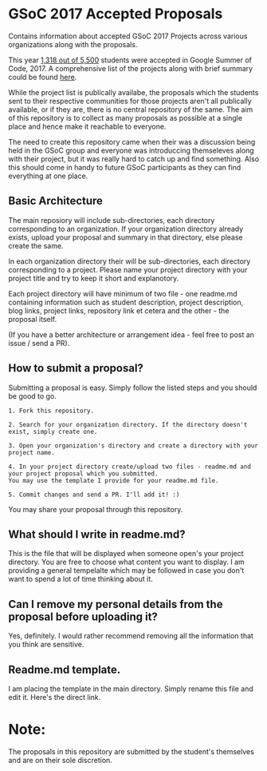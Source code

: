 # GSoC 2017 Accepted Proposals

Contains information about accepted GSoC 2017 Projects across various organizations along with the proposals.

This year [1,318 out of 5,500](https://opensource.googleblog.com/2017/05/students-start-your-engineerings.html "Stats from Google open-source blog.") students were accepted in Google Summer of Code, 2017. A comprehensive list of the projects along with brief summary could be found [here](https://summerofcode.withgoogle.com/projects/ "Projects accepted into GSoC 2017.").

While the project list is publically availabe, the proposals which the students sent to their respective communities for those projects aren't all publically available, or if they are, there is no central repository of the same. The aim of this repository is to collect as many proposals as possible at a single place and hence make it reachable to everyone.

The need to create this repository came when their was a discussion being held in the GSoC group and everyone was introduccing themseleves along with their project, but it was really hard to catch up and find something. Also this should come in handy to future GSoC participants as they can find everything at one place.

## Basic Architecture

The main reposiory will include sub-directories, each directory corresponding to an organization. If your organization directory already exists, upload your proposal and summary in that directory, else please create the same.

In each organization directory their will be sub-directories, each directory corresponding to a project. Please name your project directory with your project title and try to keep it short and explanotory.

Each project directory will have minimum of two file - one readme.md containing information such as student description, project description, blog links, project links, repository link et cetera and the other - the proposal itself.

(If you have a better architecture or arrangement idea - feel free to post an issue / send a PR).

## How to submit a proposal?

Submitting a proposal is easy. Simply follow the listed steps and you should be good to go.

```
1. Fork this repository.  

2. Search for your organization directory. If the directory doesn't exist, simply create one.  

3. Open your organization's directory and create a directory with your project name.  

4. In your project directory create/upload two files - readme.md and your project proposal which you submitted.
You may use the template I provide for your readme.md file.  

5. Commit changes and send a PR. I'll add it! :)

```

You may share your proposal through this repository.

## What should I write in readme.md?

This is the file that will be displayed when someone open's your project directory. You are free to choose what content you want to display. I am providing a general tempelalte which may be followed in case you don't want to spend a lot of time thinking about it.

## Can I remove my personal details from the proposal before uploading it?

Yes, definitely. I would rather recommend removing all the information that you think are sensitive.

## Readme.md template.

I am placing the template in the main directory. Simply rename this file and edit it. Here's the direct link.

# Note:

The proposals in this repository are submitted by the student's themselves and are on their sole discretion.

